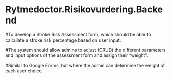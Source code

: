 # Rytmedoctor.Risikovurdering.Backend

#To develop a Stroke Risk Assessment form, which should be able to calculate a stroke risk percentage based on user input.

#The system should allow admins to adjust (CRUD) the different parameters and input options of the assessment form and assign their “weight”.

#Similar to Google Forms, but where the admin can determine the weight of each user choice. 